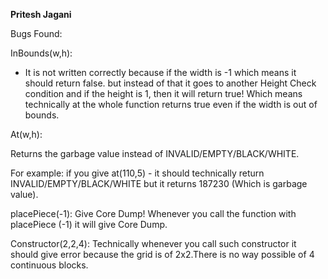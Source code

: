 **Pritesh Jagani**

Bugs Found:


InBounds(w,h):

- It is not written correctly because if the width is -1 which means it should return false. but instead of that it goes to another Height Check condition and if the height is 1, then it will return true! 
Which means technically at the whole function returns true even if the width is out of bounds.

At(w,h):

Returns the garbage value instead of INVALID/EMPTY/BLACK/WHITE.

For example: if you give at(110,5) - it should technically return INVALID/EMPTY/BLACK/WHITE but it returns 187230 (Which is garbage value).



placePiece(-1): Give Core Dump! Whenever you call the function with placePiece (-1) it will give Core Dump.
 


Constructor(2,2,4): Technically whenever you call such constructor it should give error because the grid is of 2x2.There is no way possible of 4 continuous blocks.


